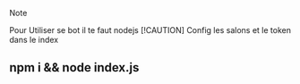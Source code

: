 > [!NOTE]
> Pour Utiliser se bot il te faut nodejs
> [!CAUTION]
> Config les salons et le token dans le index
## npm i && node index.js 
